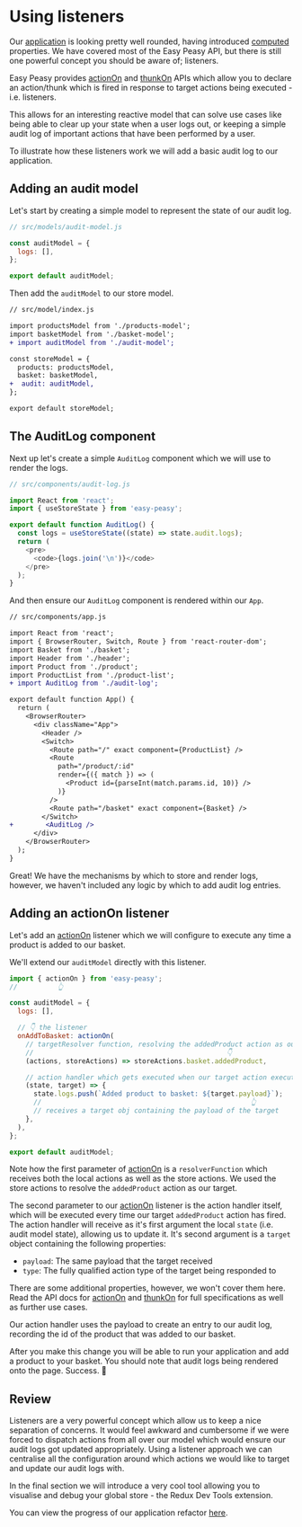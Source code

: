 # Using listeners

Our [application](https://codesandbox.io/s/easy-peasy-tutorial-computed-uohgr) is looking pretty well rounded, having introduced [computed](/docs/api/computed.html) properties. We have covered most of the Easy Peasy API, but there is still one powerful concept you should be aware of; listeners.

Easy Peasy provides [actionOn](/docs/api/action-on.html) and [thunkOn](/docs/api/thunk-on.html) APIs which allow you to declare an action/thunk which is fired in response to target actions being executed - i.e. listeners.

This allows for an interesting reactive model that can solve use cases like being able to clear up your state when a user logs out, or keeping a simple audit log of important actions that have been performed by a user.

To illustrate how these listeners work we will add a basic audit log to our application.

## Adding an audit model

Let's start by creating a simple model to represent the state of our audit log.

```javascript
// src/models/audit-model.js

const auditModel = {
  logs: [],
};

export default auditModel;
```

Then add the `auditModel` to our store model.

```diff
// src/model/index.js

import productsModel from './products-model';
import basketModel from './basket-model';
+ import auditModel from './audit-model';

const storeModel = {
  products: productsModel,
  basket: basketModel,
+  audit: auditModel,
};

export default storeModel;
```

## The AuditLog component

Next up let's create a simple `AuditLog` component which we will use to render the logs.

```javascript
// src/components/audit-log.js

import React from 'react';
import { useStoreState } from 'easy-peasy';

export default function AuditLog() {
  const logs = useStoreState((state) => state.audit.logs);
  return (
    <pre>
      <code>{logs.join('\n')}</code>
    </pre>
  );
}
```

And then ensure our `AuditLog` component is rendered within our `App`.

```diff
// src/components/app.js

import React from 'react';
import { BrowserRouter, Switch, Route } from 'react-router-dom';
import Basket from './basket';
import Header from './header';
import Product from './product';
import ProductList from './product-list';
+ import AuditLog from './audit-log';

export default function App() {
  return (
    <BrowserRouter>
      <div className="App">
        <Header />
        <Switch>
          <Route path="/" exact component={ProductList} />
          <Route
            path="/product/:id"
            render={({ match }) => (
              <Product id={parseInt(match.params.id, 10)} />
            )}
          />
          <Route path="/basket" exact component={Basket} />
        </Switch>
+        <AuditLog />
      </div>
    </BrowserRouter>
  );
}
```

Great! We have the mechanisms by which to store and render logs, however, we haven't included any logic by which to add audit log entries.

## Adding an actionOn listener

Let's add an [actionOn](/docs/api/action-on.html) listener which we will configure to execute any time a product is added to our basket.

We'll extend our `auditModel` directly with this listener.

```javascript
import { actionOn } from 'easy-peasy';
//          👆

const auditModel = {
  logs: [],

  // 👇 the listener
  onAddToBasket: actionOn(
    // targetResolver function, resolving the addedProduct action as our target
    //                                                👇
    (actions, storeActions) => storeActions.basket.addedProduct,

    // action handler which gets executed when our target action executes
    (state, target) => {
      state.logs.push(`Added product to basket: ${target.payload}`);
      //                                                    👆
      // receives a target obj containing the payload of the target
    },
  ),
};

export default auditModel;
```

Note how the first parameter of [actionOn](/docs/api/action-on.html) is a `resolverFunction` which receives both the local actions as well as the store actions. We used the store actions to resolve the `addedProduct` action as our target.

The second parameter to our [actionOn](/docs/api/action-on.html) listener is the action handler itself, which will be executed every time our target `addedProduct` action has fired. The action handler will receive as it's first argument the local `state` (i.e. audit model state), allowing us to update it. It's second argument is a `target` object containing the following properties:

- `payload`: The same payload that the target received
- `type`: The fully qualified action type of the target being responded to

There are some additional properties, however, we won't cover them here. Read the API docs for [actionOn](/docs/api/action-on.html) and [thunkOn](/docs/api/thunk-on.html) for full specifications as well as further use cases.

Our action handler uses the payload to create an entry to our audit log, recording the id of the product that was added to our basket.

After you make this change you will be able to run your application and add a product to your basket. You should note that audit logs being rendered onto the page. Success. 🎉

## Review

Listeners are a very powerful concept which allow us to keep a nice separation of concerns. It would feel awkward and cumbersome if we were forced to dispatch actions from all over our model which would ensure our audit logs got updated appropriately. Using a listener approach we can centralise all the configuration around which actions we would like to target and update our audit logs with.

In the final section we will introduce a very cool tool allowing you to visualise and debug your global store - the Redux Dev Tools extension.

You can view the progress of our application refactor [here](https://codesandbox.io/s/easy-peasy-tutorial-listeners-rhni3).
